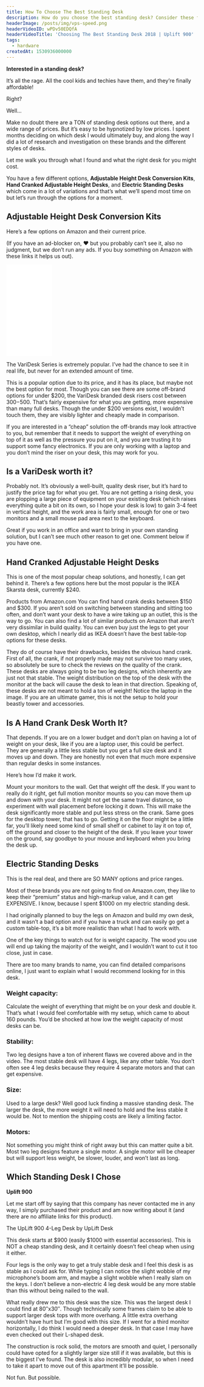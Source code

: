 ```yaml
---
title: How To Choose The Best Standing Desk
description: How do you choose the best standing desk? Consider these features when choosing a standing desk.
headerImage: /posts/img/vps-speed.png
headerVideoID: wPDv50EDQfA
headerVideoTitle: 'Choosing The Best Standing Desk 2018 | Uplift 900'
tags:
  - hardware
createdAt: 1530936000000
---
```


**Interested in a standing desk?**

It’s all the rage. All the cool kids and techies have them, and they’re finally affordable!

Right?

Well…

Make no doubt there are a TON of standing desk options out there, and a wide range of prices. But it’s easy to be hypnotized by low prices. I spent months deciding on which desk I would ultimately buy, and along the way I did a lot of research and investigation on these brands and the different styles of desks.

Let me walk you through what I found and what the right desk for you might cost.

You have a few different options, **Adjustable Height Desk Conversion Kits**, **Hand Cranked Adjustable Height Desks**, and **Electric Standing Desks** which come in a lot of variations and that’s what we’ll spend most time on but let’s run through the options for a moment.

## Adjustable Height Desk Conversion Kits

<nuxt-picture src="./posts/img/desk-riser.jpg" alt="desk riser"></nuxt-picture>

Here’s a few options on Amazon and their current price.

(If you have an ad-blocker on, ❤ but you probably can’t see it, also no judgment, but we don’t run any ads. If you buy something on Amazon with these links it helps us out).


<iframe style="width:120px;height:240px;" marginwidth="0" marginheight="0" scrolling="no" frameborder="0" src="//ws-na.amazon-adsystem.com/widgets/q?ServiceVersion=20070822&OneJS=1&Operation=GetAdHtml&MarketPlace=US&source=ss&ref=as_ss_li_til&ad_type=product_link&tracking_id=ro0027-20&language=en_US&marketplace=amazon&region=US&placement=B0762K7JJT&asins=B0762K7JJT&linkId=fded5c313535ca0d0aa838d01c8aff36&show_border=true&link_opens_in_new_window=true"></iframe>


The VariDesk Series is extremely popular. I’ve had the chance to see it in real life, but never for an extended amount of time.

This is a popular option due to its price, and it has its place, but maybe not the best option for most. Though you can see there are some off-brand options for under $200, the VariDesk branded desk risers cost between $300-$500. That’s fairly expensive for what you are getting, more expensive than many full desks. Though the under $200 versions exist, I wouldn’t touch them, they are visibly lighter and cheaply made in comparison.

If you are interested in a “cheap” solution the off-brands may look attractive to you, but remember that it needs to support the weight of everything on top of it as well as the pressure you put on it, and you are trusting it to support some fancy electronics. If you are only working with a laptop and you don’t mind the riser on your desk, this may work for you.

## Is a VariDesk worth it?

Probably not. It’s obviously a well-built, quality desk riser, but it’s hard to justify the price tag for what you get. You are not getting a rising desk, you are plopping a large piece of equipment on your existing desk (which raises everything quite a bit on its own, so I hope your desk is low) to gain 3-4 feet in vertical height, and the work area is fairly small, enough for one or two monitors and a small mouse pad area next to the keyboard.

Great if you work in an office and want to bring in your own standing solution, but I can’t see much other reason to get one. Comment below if you have one.

## Hand Cranked Adjustable Height Desks


This is one of the most popular cheap solutions, and honestly, I can get behind it. There’s a few options here but the most popular is the IKEA Skarsta desk, currently $240.


Products from Amazon.com
You can find hand crank desks between $150 and $300. If you aren’t sold on switching between standing and sitting too often, and don’t want your desk to have a wire taking up an outlet, this is the way to go. You can also find a lot of similar products on Amazon that aren’t very dissimilar in build quality. You can even buy just the legs to get your own desktop, which I nearly did as IKEA doesn’t have the best table-top options for these desks.

They do of course have their drawbacks, besides the obvious hand crank. First of all, the crank, if not properly made may not survive too many uses, so absolutely be sure to check the reviews on the quality of the crank. These desks are always going to be two leg designs, which inherently are just not that stable. The weight distribution on the top of the desk with the monitor at the back will cause the desk to lean in that direction. Speaking of, these desks are not meant to hold a ton of weight! Notice the laptop in the image. If you are an ultimate gamer, this is not the setup to hold your beastly tower and accessories.

## Is A Hand Crank Desk Worth It?

That depends. If you are on a lower budget and don’t plan on having a lot of weight on your desk, like if you are a laptop user, this could be perfect. They are generally a little less stable but you get a full size desk and it moves up and down. They are honestly not even that much more expensive than regular desks in some instances.

Here’s how I’d make it work.

Mount your monitors to the wall. Get that weight off the desk. If you want to really do it right, get full motion monitor mounts so you can move them up and down with your desk. It might not get the same travel distance, so experiment with wall placement before locking it down. This will make the desk significantly more stable and put less stress on the crank. Same goes for the desktop tower, that has to go. Getting it on the floor might be a little far, you’ll likely need some kind of small shelf or cabinet to lay it on top of, off the ground and closer to the height of the desk. If you leave your tower on the ground, say goodbye to your mouse and keyboard when you bring the desk up.


## Electric Standing Desks

This is the real deal, and there are SO MANY options and price ranges.

Most of these brands you are not going to find on Amazon.com, they like to keep their “premium” status and high-markup value, and it can get EXPENSIVE. I know, because I spent $1000 on my electric standing desk.

I had originally planned to buy the legs on Amazon and build my own desk, and it wasn’t a bad option and if you have a truck and can easily go get a custom table-top, it’s a bit more realistic than what I had to work with.

One of the key things to watch out for is weight capacity. The wood you use will end up taking the majority of the weight, and I wouldn’t want to cut it too close, just in case.

There are too many brands to name, you can find detailed comparisons online, I just want to explain what I would recommend looking for in this desk.

### Weight capacity:

Calculate the weight of everything that might be on your desk and double it. That’s what I would feel comfortable with my setup, which came to about 160 pounds. You’d be shocked at how low the weight capacity of most desks can be.

### Stability:

Two leg designs have a ton of inherent flaws we covered above and in the video. The most stable desk will have 4 legs, like any other table. You don’t often see 4 leg desks because they require 4 separate motors and that can get expensive.

### Size:

Used to a large desk? Well good luck finding a massive standing desk. The larger the desk, the more weight it will need to hold and the less stable it would be. Not to mention the shipping costs are likely a limiting factor.

### Motors:

Not something you might think of right away but this can matter quite a bit. Most two leg designs feature a single motor. A single motor will be cheaper but will support less weight, be slower, louder, and won’t last as long.


## Which Standing Desk I Chose

**Uplift 900**

Let me start off by saying that this company has never contacted me in any way, I simply purchased their product and am now writing about it (and there are no affiliate links for this product).

The UpLift 900 4-Leg Desk by UpLift Desk

This desk starts at $900 (easily $1000 with essential accessories). This is NOT a cheap standing desk, and it certainly doesn’t feel cheap when using it either.

Four legs is the only way to get a truly stable desk and I feel this desk is as stable as I could ask for. While typing I can notice the slight wobble of my microphone’s boom arm, and maybe a slight wobble when I really slam on the keys. I don’t believe a non-electric 4 leg desk would be any more stable than this without being nailed to the wall.

What really drew me to this desk was the size. This was the largest desk I could find at 80″x30″. Though technically some frames claim to be able to support larger desk tops with more overhang. A little extra overhang wouldn’t have hurt but I’m good with this size. If I went for a third monitor horizontally, I do think I would need a deeper desk. In that case I may have even checked out their L-shaped desk.

The construction is rock solid, the motors are smooth and quiet, I personally could have opted for a slightly larger size still if it was available, but this is the biggest I’ve found. The desk is also incredibly modular, so when I need to take it apart to move out of this apartment it’ll be possible.

Not fun. But possible.

